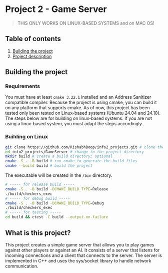 # Project 2 - Game Server
> THIS ONLY WORKS ON LINUX-BASED SYSTEMS and on MAC OS!
## Table of contents
1. [Building the project](#building-the-project)
2. [Project description](#what-is-this-project)
## Building the project
### Requirements
You must have at least `cmake 3.22.1` installed and an Address Sanitizer compatible compiler.
Because the project is using cmake, you can build it on any platform that supports cmake. 
As of now, this project has been tested only been tested on Linux-based systems (Ubuntu 24.04 and 24.10). <br>
The steps below are for building on linux-based systems. If you are not using a linux-based system, you must adapt the steps accordingly.
### Building on Linux
```bash
git clone https://github.com/RishabhBoop/info2_projects.git # clone the repo
cd info2_projects/GameServer # change to the project directory
mkdir build # create a build directory; optional
cmake -S . -B build # run cmake to generate the build files
cmake --build build # build the project
```
The executable will be created in the `/bin` directory.
```bash
# ----- for release build -----
cmake -S . -B build -DCMAKE_BUILD_TYPE=Release
./build/checkers_exec
# ----- for debug build -----
cmake -S . -B build -DCMAKE_BUILD_TYPE=Debug
./build/checkers_exec
# ----- for testing -----
cd build && ctest -C build --output-on-failure
```

## What is this project?
This project creates a simple game server that allows you to play games against other players or against an AI.
It consists of a server that listens for incoming connections and a client that connects to the server.
The server is implemented in C++ and uses the sys/socket library to handle network communication.